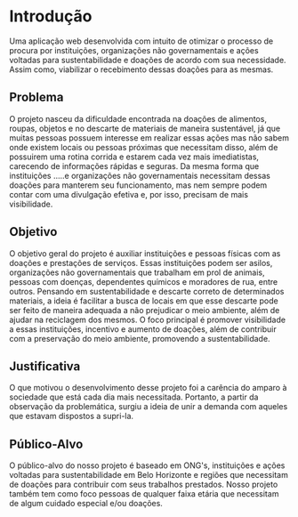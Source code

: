 # Introdução

Uma aplicação web desenvolvida com intuito de otimizar o processo de procura por instituições, organizações não governamentais e ações voltadas para sustentabilidade e doações de acordo com sua necessidade. Assim como, viabilizar o recebimento dessas doações para as mesmas.

## Problema
O projeto nasceu da dificuldade encontrada na doações de alimentos, roupas, objetos e no descarte de materiais de maneira sustentável, já que muitas pessoas possuem interesse em realizar essas ações mas não sabem onde existem locais ou pessoas próximas que necessitam disso, além de possuirem uma rotina corrida e estarem cada vez mais imediatistas, carecendo de informações rápidas e seguras.
Da mesma forma que instituições .....e organizações não governamentais necessitam dessas doações para manterem seu funcionamento, mas nem sempre podem contar com uma divulgação efetiva e, por isso, precisam de mais visibilidade. 



## Objetivo
O objetivo geral do projeto é auxiliar instituições e pessoas físicas com as doações e prestações de serviços. Essas instituições podem ser asilos, organizações não governamentais que trabalham em prol de animais, pessoas com doenças, dependentes químicos e moradores de rua, entre outros. Pensando em sustentabilidade e descarte correto de determinados materiais, a ideia é facilitar a busca de locais em que esse descarte pode ser feito de maneira adequada a não prejudicar o meio ambiente, além de ajudar na reciclagem dos mesmos. O foco principal é promover visibilidade a essas instituições, incentivo e aumento de doações, além de contribuir com a preservação do meio ambiente, promovendo a sustentabilidade.

## Justificativa
O que motivou o desenvolvimento desse projeto foi a carência do amparo à sociedade que está cada dia mais necessitada. Portanto, a partir da observação da problemática, surgiu a ideia de unir a demanda com aqueles que estavam dispostos a supri-la.

## Público-Alvo

O público-alvo do nosso projeto é baseado em ONG's, instituições e ações voltadas para sustentabilidade em Belo Horizonte e regiões que necessitam de doações para contribuir com seus trabalhos prestados. Nosso projeto também tem como foco pessoas de qualquer faixa etária que necessitam de algum cuidado especial e/ou doações.
